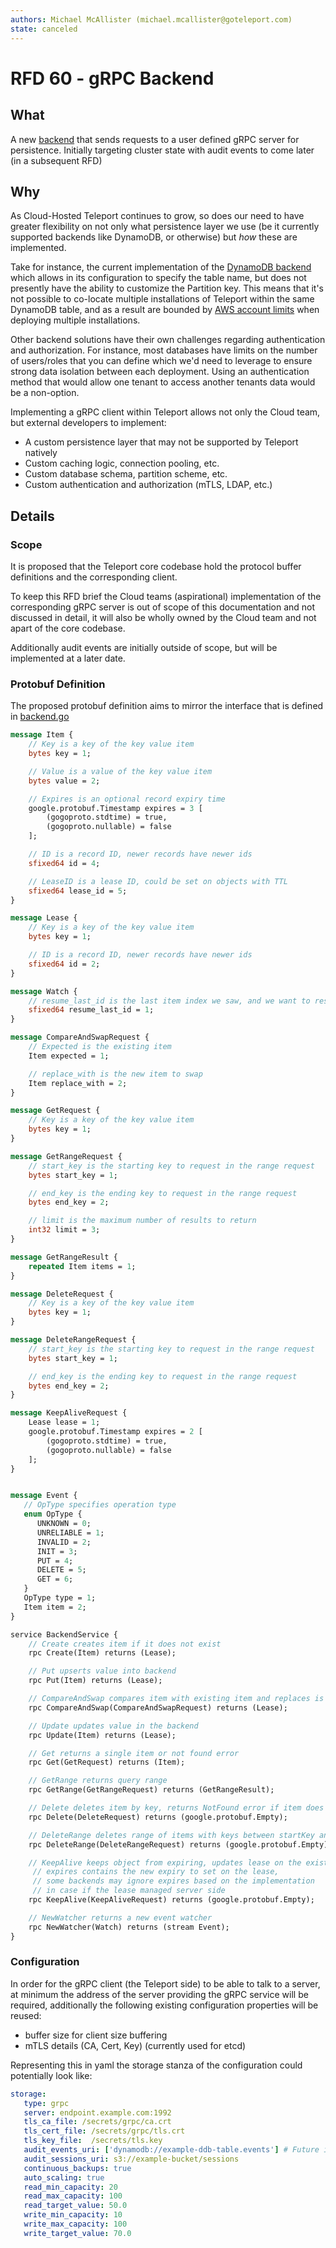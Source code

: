 ```yaml
---
authors: Michael McAllister (michael.mcallister@goteleport.com)
state: canceled
---
```


# RFD 60 - gRPC Backend

## What

A new [backend](https://github.com/gravitational/teleport/tree/v8.3.1/lib/backend) that sends requests to a user defined gRPC server for persistence. Initially targeting cluster state with audit events to come later (in a subsequent RFD)

## Why

As Cloud-Hosted Teleport continues to grow, so does our need to have greater flexibility on not only what persistence layer we use (be it currently supported backends like DynamoDB, or otherwise) but _how_ these are implemented.

Take for instance, the current implementation of the [DynamoDB backend](https://github.com/gravitational/teleport/tree/v8.3.1/lib/backend/dynamo) which allows in its configuration to specify the table name, but does not presently have the ability to customize the Partition key. This means that it's not possible to co-locate multiple installations of Teleport within the same DynamoDB table, and as a result are bounded by [AWS account limits](https://docs.aws.amazon.com/amazondynamodb/latest/developerguide/ServiceQuotas.html#limits-tables) when deploying multiple installations.

Other backend solutions have their own challenges regarding authentication and authorization. For instance, most databases have limits on the number of users/roles that you can define which we'd need to leverage to ensure strong data isolation between each deployment. Using an authentication method that would allow one tenant to access another tenants data would be a non-option.

Implementing a gRPC client within Teleport allows not only the Cloud team, but external developers to implement:
 - A custom persistence layer that may not be supported by Teleport natively
 - Custom caching logic, connection pooling, etc.
 - Custom database schema, partition scheme, etc.
 - Custom authentication and authorization (mTLS, LDAP, etc.)

## Details

### Scope

It is proposed that the Teleport core codebase hold the protocol buffer definitions and the corresponding client.

To keep this RFD brief the Cloud teams (aspirational) implementation of the corresponding gRPC server is out of scope of this documentation and not discussed in detail, it will also be wholly owned by the Cloud team and not apart of the core codebase.

Additionally audit events are initially outside of scope, but will be implemented at a later date.

### Protobuf Definition

The proposed protobuf definition aims to mirror the interface that is defined in [backend.go](https://github.com/gravitational/teleport/blob/cf162af679f3c136b0cc5a7c5bfcd8bba14afdaa/lib/backend/backend.go#L41-L91)

```protobuf
message Item {
    // Key is a key of the key value item
    bytes key = 1;

    // Value is a value of the key value item
    bytes value = 2;

    // Expires is an optional record expiry time
    google.protobuf.Timestamp expires = 3 [
        (gogoproto.stdtime) = true,
        (gogoproto.nullable) = false
    ];

    // ID is a record ID, newer records have newer ids
    sfixed64 id = 4;

    // LeaseID is a lease ID, could be set on objects with TTL
    sfixed64 lease_id = 5;
}

message Lease {
    // Key is a key of the key value item
    bytes key = 1;

    // ID is a record ID, newer records have newer ids
    sfixed64 id = 2;
}

message Watch {
    // resume_last_id is the last item index we saw, and we want to resume from any event after that point
    sfixed64 resume_last_id = 1;
}

message CompareAndSwapRequest {
    // Expected is the existing item
    Item expected = 1;

    // replace_with is the new item to swap
    Item replace_with = 2;
}

message GetRequest {
    // Key is a key of the key value item
    bytes key = 1;
}

message GetRangeRequest {
    // start_key is the starting key to request in the range request
    bytes start_key = 1;

    // end_key is the ending key to request in the range request
    bytes end_key = 2;

    // limit is the maximum number of results to return
    int32 limit = 3;
}

message GetRangeResult {
    repeated Item items = 1;
}

message DeleteRequest {
    // Key is a key of the key value item
    bytes key = 1;
}

message DeleteRangeRequest {
    // start_key is the starting key to request in the range request
    bytes start_key = 1;

    // end_key is the ending key to request in the range request
    bytes end_key = 2;
}

message KeepAliveRequest {
    Lease lease = 1;
    google.protobuf.Timestamp expires = 2 [
        (gogoproto.stdtime) = true,
        (gogoproto.nullable) = false
    ];
}


message Event {
   // OpType specifies operation type
   enum OpType {
      UNKNOWN = 0;
      UNRELIABLE = 1;
      INVALID = 2;
      INIT = 3;
      PUT = 4;
      DELETE = 5;
      GET = 6;
   }
   OpType type = 1;
   Item item = 2;
}

service BackendService {
    // Create creates item if it does not exist
    rpc Create(Item) returns (Lease);

    // Put upserts value into backend
    rpc Put(Item) returns (Lease);

    // CompareAndSwap compares item with existing item and replaces is with replace_with item
    rpc CompareAndSwap(CompareAndSwapRequest) returns (Lease);

    // Update updates value in the backend
    rpc Update(Item) returns (Lease);

    // Get returns a single item or not found error
    rpc Get(GetRequest) returns (Item);

    // GetRange returns query range
    rpc GetRange(GetRangeRequest) returns (GetRangeResult);

    // Delete deletes item by key, returns NotFound error if item does not exist
    rpc Delete(DeleteRequest) returns (google.protobuf.Empty);

    // DeleteRange deletes range of items with keys between startKey and endKey
    rpc DeleteRange(DeleteRangeRequest) returns (google.protobuf.Empty);

    // KeepAlive keeps object from expiring, updates lease on the existing object,
	 // expires contains the new expiry to set on the lease,
	 // some backends may ignore expires based on the implementation
	 // in case if the lease managed server side
    rpc KeepAlive(KeepAliveRequest) returns (google.protobuf.Empty);

    // NewWatcher returns a new event watcher
    rpc NewWatcher(Watch) returns (stream Event);
}
```

### Configuration

In order for the gRPC client (the Teleport side) to be able to talk to a server, at minimum the address of the server providing the gRPC service will be required, additionally the following existing configuration properties will be reused:

- buffer size for client size buffering
- mTLS details (CA, Cert, Key) (currently used for etcd)

Representing this in yaml the storage stanza of the configuration could potentially look like:
```yaml
storage:
   type: grpc
   server: endpoint.example.com:1992
   tls_ca_file: /secrets/grpc/ca.crt
   tls_cert_file: /secrets/grpc/tls.crt
   tls_key_file:  /secrets/tls.key
   audit_events_uri: ['dynamodb://example-ddb-table.events'] # Future iteration will support grpc://endpoint.example.com:1992
   audit_sessions_uri: s3://example-bucket/sessions
   continuous_backups: true
   auto_scaling: true
   read_min_capacity: 20
   read_max_capacity: 100
   read_target_value: 50.0
   write_min_capacity: 10
   write_max_capacity: 100
   write_target_value: 70.0
```
